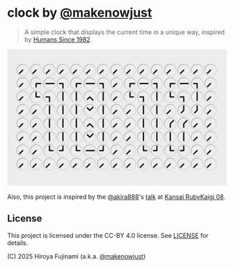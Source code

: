 # clock by [@makenowjust][]

> A simple clock that displays the current time in a unique way, inspired by [Humans Since 1982](https://www.youtube.com/watch?v=IA4UsV04bnM).

![a screenshot of this app](screenshot.png)

Also, this project is inspired by the [@akira888](https://github.com/akira888)'s [talk](https://speakerdeck.com/akira888/hutuunoji-shu-sutatukudeatozuo-pin-wozuo-tutemiru) at [Kansai RubyKaigi 08](https://regional.rubykaigi.org/kansai08/).

## License

This project is licensed under the CC-BY 4.0 license.
See [LICENSE](LICENSE) for details.

(C) 2025 Hiroya Fujinami (a.k.a. [@makenowjust][])

[@makenowjust]: https://github.com/makenowjust